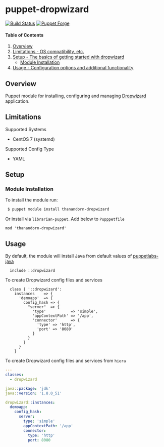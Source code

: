 # puppet-dropwizard

[![Build Status](https://travis-ci.org/thanandorn/puppet-dropwizard.svg?branch=master)](https://travis-ci.org/thanandorn/puppet-dropwizard)
[![Puppet Forge](http://img.shields.io/puppetforge/v/thanandorn/dropwizard.svg)](https://forge.puppetlabs.com/thanandorn/dropwizard)

#### Table of Contents

1. [Overview](#overview)
2. [Limitations - OS compatibility, etc.](#limitations)
3. [Setup - The basics of getting started with dropwizard](#setup)
    * [Module Installation](#module-installation)
4. [Usage - Configuration options and additional functionality](#usage)

## Overview

Puppet module for installing, configuring and managing [Dropwizard](https://www.dropwizard.io) application.

## Limitations

Supported Systems
* CentOS 7 (systemd)

Supported Config Type
* YAML


## Setup

### Module Installation

To install the module run:

```bash
 $ puppet module install thanandorn-dropwizard
```

Or install via `librarian-puppet`. Add below to `Pupppetfile`

```
mod 'thanandorn-dropwizard'
```

## Usage

By default, the module will install Java from default values of
 [puppetlabs-java](https://github.com/puppetlabs/puppetlabs-java)


```puppet
  include ::dropwizard
```

To create Dropwizard config files and services

```puppet
  class { '::dropwizard':
    instances    => {
      'demoapp'  => {
        config_hash => {
          "server"  => {
            'type'           => 'simple',
            'appContextPath' => '/app',
            'connector'      => {
              'type' => 'http',
              'port' => '8080'
            }
          }
        }
      }
    }
```

To create Dropwizard config files and services from `hiera`

```yaml
---
classes:
  - dropwizard

java::package: 'jdk'
java::version: '1.8.0_51'

dropwizard::instances:
  demoapp:
    config_hash:
      server:
        type: 'simple'
        appContextPath: '/app'
        connector:
          type: 'http'
          port: 8080
```

